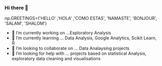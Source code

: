 ### Hi there 👋



np.GREETINGS=('HELLO' ,'HOLA' ,'COMO ESTAS', 'NAMASTE', 'BONJOUR', 'SALAM', 'SHALOM') 


- 🔭 I’m currently working on ...Exploratory Analysis
- 🌱 I’m currently learning ... Data Analysis, Google Analytics, Scikit Learn, R
- 👯 I’m looking to collaborate on ... Data Analaysing projects
- 🤔 I’m looking for help with ... projects based on statistical Analysis, exploratory data cleaning and visualisations
<!--
- 💬 Ask me about ... 
- 📫 How to reach me: ...
- 😄 Pronouns: ...
- ⚡ Fun fact: ...
-->

